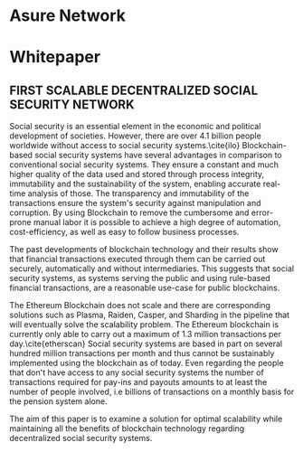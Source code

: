 
# Asure Network 
# Whitepaper

## FIRST SCALABLE DECENTRALIZED SOCIAL SECURITY NETWORK

Social security is an essential element in the economic and political development of societies. However, there are over 4.1 billion people worldwide without access to social security systems.\cite{ilo} Blockchain-based social security systems have several advantages in comparison to conventional social security systems. They ensure a constant and much higher quality of the data used and stored through process integrity, immutability and the sustainability of the system, enabling accurate real-time analysis of those. The transparency and immutability of the transactions ensure the system's security against manipulation and corruption. By using Blockchain to remove the cumbersome and error-prone manual labor it is possible to achieve a high degree of automation, cost-efficiency, as well as easy to follow business processes.

The past developments of blockchain technology and their results show that financial transactions executed through them can be carried out securely, automatically and without intermediaries. This suggests that social security systems, as systems serving the public and using rule-based financial transactions, are a reasonable use-case for public blockchains. 

The Ethereum Blockchain does not scale and there are corresponding solutions such as Plasma, Raiden, Casper, and Sharding in the pipeline that will eventually solve the scalability problem. The Ethereum blockchain is currently only able to carry out a maximum of 1.3 million transactions per day.\cite{etherscan} Social security systems are based in part on several hundred million transactions per month and thus cannot be sustainably implemented using the blockchain as of today. Even regarding the people that don't have access to any social security systems the number of transactions required for pay-ins and payouts amounts to at least the number of people involved, i.e billions of transactions on a monthly basis for the pension system alone. 

The aim of this paper is to examine a solution for optimal scalability while maintaining all the benefits of blockchain technology regarding decentralized social security systems. 


